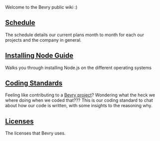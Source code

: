 Welcome to the Bevry public wiki :)

## [Schedule](https://github.com/bevry/community/wiki/Schedule)
The schedule details our current plans month to month for each our projects and the company in general.

## [Installing Node Guide](https://github.com/bevry/community/wiki/Installing-Node)
Walks you through installing Node.js on the different operating systems

## [Coding Standards](https://github.com/bevry/community/wiki/Coding-Standards)
Feeling like contributing to a [Bevry project](https://github.com/bevry)? Wondering what the heck we where doing when we coded that??? This is our coding standard to chat about how our code is written, with some insights to the reasoning why.

## [Licenses](https://github.com/bevry/community/wiki/Licenses)
The licenses that Bevry uses.